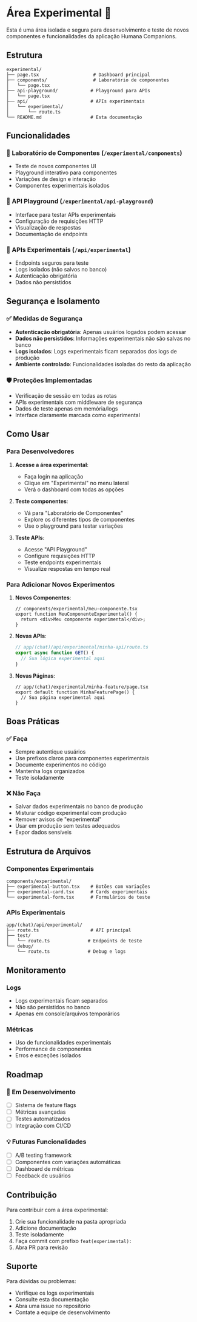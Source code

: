 # Área Experimental 🧪

Esta é uma área isolada e segura para desenvolvimento e teste de novos componentes e funcionalidades da aplicação Humana Companions.

## Estrutura

```
experimental/
├── page.tsx                    # Dashboard principal
├── components/                 # Laboratório de componentes
│   └── page.tsx
├── api-playground/            # Playground para APIs
│   └── page.tsx
├── api/                       # APIs experimentais
│   └── experimental/
│       └── route.ts
└── README.md                  # Esta documentação
```

## Funcionalidades

### 🎨 Laboratório de Componentes (`/experimental/components`)
- Teste de novos componentes UI
- Playground interativo para componentes
- Variações de design e interação
- Componentes experimentais isolados

### 🚀 API Playground (`/experimental/api-playground`)
- Interface para testar APIs experimentais
- Configuração de requisições HTTP
- Visualização de respostas
- Documentação de endpoints

### 🔧 APIs Experimentais (`/api/experimental`)
- Endpoints seguros para teste
- Logs isolados (não salvos no banco)
- Autenticação obrigatória
- Dados não persistidos

## Segurança e Isolamento

### ✅ Medidas de Segurança
- **Autenticação obrigatória**: Apenas usuários logados podem acessar
- **Dados não persistidos**: Informações experimentais não são salvas no banco
- **Logs isolados**: Logs experimentais ficam separados dos logs de produção
- **Ambiente controlado**: Funcionalidades isoladas do resto da aplicação

### 🛡️ Proteções Implementadas
- Verificação de sessão em todas as rotas
- APIs experimentais com middleware de segurança
- Dados de teste apenas em memória/logs
- Interface claramente marcada como experimental

## Como Usar

### Para Desenvolvedores

1. **Acesse a área experimental**:
   - Faça login na aplicação
   - Clique em "Experimental" no menu lateral
   - Verá o dashboard com todas as opções

2. **Teste componentes**:
   - Vá para "Laboratório de Componentes"
   - Explore os diferentes tipos de componentes
   - Use o playground para testar variações

3. **Teste APIs**:
   - Acesse "API Playground"
   - Configure requisições HTTP
   - Teste endpoints experimentais
   - Visualize respostas em tempo real

### Para Adicionar Novos Experimentos

1. **Novos Componentes**:
   ```tsx
   // components/experimental/meu-componente.tsx
   export function MeuComponenteExperimental() {
     return <div>Meu componente experimental</div>;
   }
   ```

2. **Novas APIs**:
   ```typescript
   // app/(chat)/api/experimental/minha-api/route.ts
   export async function GET() {
     // Sua lógica experimental aqui
   }
   ```

3. **Novas Páginas**:
   ```tsx
   // app/(chat)/experimental/minha-feature/page.tsx
   export default function MinhaFeaturePage() {
     // Sua página experimental aqui
   }
   ```

## Boas Práticas

### ✅ Faça
- Sempre autentique usuários
- Use prefixos claros para componentes experimentais
- Documente experimentos no código
- Mantenha logs organizados
- Teste isoladamente

### ❌ Não Faça
- Salvar dados experimentais no banco de produção
- Misturar código experimental com produção
- Remover avisos de "experimental"
- Usar em produção sem testes adequados
- Expor dados sensíveis

## Estrutura de Arquivos

### Componentes Experimentais
```
components/experimental/
├── experimental-button.tsx    # Botões com variações
├── experimental-card.tsx      # Cards experimentais
└── experimental-form.tsx      # Formulários de teste
```

### APIs Experimentais
```
app/(chat)/api/experimental/
├── route.ts                   # API principal
├── test/
│   └── route.ts              # Endpoints de teste
└── debug/
    └── route.ts              # Debug e logs
```

## Monitoramento

### Logs
- Logs experimentais ficam separados
- Não são persistidos no banco
- Apenas em console/arquivos temporários

### Métricas
- Uso de funcionalidades experimentais
- Performance de componentes
- Erros e exceções isolados

## Roadmap

### 🚧 Em Desenvolvimento
- [ ] Sistema de feature flags
- [ ] Métricas avançadas
- [ ] Testes automatizados
- [ ] Integração com CI/CD

### 💡 Futuras Funcionalidades
- [ ] A/B testing framework
- [ ] Componentes com variações automáticas
- [ ] Dashboard de métricas
- [ ] Feedback de usuários

## Contribuição

Para contribuir com a área experimental:

1. Crie sua funcionalidade na pasta apropriada
2. Adicione documentação
3. Teste isoladamente
4. Faça commit com prefixo `feat(experimental):`
5. Abra PR para revisão

## Suporte

Para dúvidas ou problemas:
- Verifique os logs experimentais
- Consulte esta documentação
- Abra uma issue no repositório
- Contate a equipe de desenvolvimento 